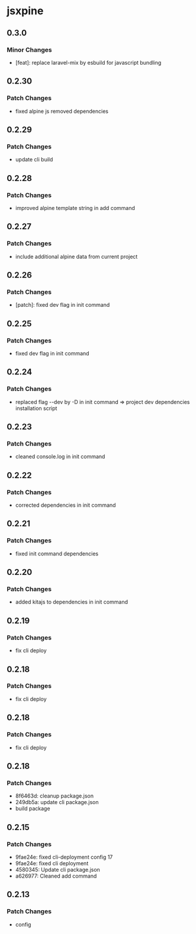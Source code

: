 # jsxpine

## 0.3.0

### Minor Changes

-   [feat]: replace laravel-mix by esbuild for javascript bundling

## 0.2.30

### Patch Changes

-   fixed alpine js removed dependencies

## 0.2.29

### Patch Changes

-   update cli build

## 0.2.28

### Patch Changes

-   improved alpine template string in add command

## 0.2.27

### Patch Changes

-   include additional alpine data from current project

## 0.2.26

### Patch Changes

-   [patch]: fixed dev flag in init command

## 0.2.25

### Patch Changes

-   fixed dev flag in init command

## 0.2.24

### Patch Changes

-   replaced flag --dev by -D in init command => project dev dependencies installation script

## 0.2.23

### Patch Changes

-   cleaned console.log in init command

## 0.2.22

### Patch Changes

-   corrected dependencies in init command

## 0.2.21

### Patch Changes

-   fixed init command dependencies

## 0.2.20

### Patch Changes

-   added kitajs to dependencies in init command

## 0.2.19

### Patch Changes

-   fix cli deploy

## 0.2.18

### Patch Changes

-   fix cli deploy

## 0.2.18

### Patch Changes

-   fix cli deploy

## 0.2.18

### Patch Changes

-   8f6463d: cleanup package.json
-   249db5a: update cli package.json
-   build package

## 0.2.15

### Patch Changes

-   9fae24e: fixed cli-deployment config 17
-   9fae24e: fixed cli deployment
-   4580345: Update cli package.json
-   a626977: Cleaned add command

## 0.2.13

### Patch Changes

-   config
